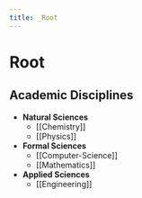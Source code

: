 ```yaml
---
title: _Root
---
```


# Root


## Academic Disciplines

- **Natural Sciences**
    - [[Chemistry]]
    - [[Physics]]
- **Formal Sciences**
	- [[Computer-Science]]
	- [[Mathematics]]
- **Applied Sciences**
	- [[Engineering]]
